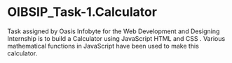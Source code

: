 # OIBSIP_Task-1.Calculator
Task assigned by Oasis Infobyte for the Web Development and Designing Internship is to build a Calculator using JavaScript HTML and CSS . Various mathematical functions in JavaScript have been used to make this calculator.
